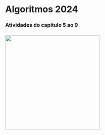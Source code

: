 <h1 align="left">Algoritmos 2024</h1>

###

<h3 align="left">Atividades do capítulo 5 ao 9</h3>

###

<img align="left" height="300" src="https://i.imgur.com/yKSQN2a.png"  />

###
